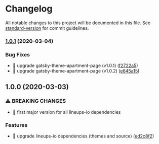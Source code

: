 # Changelog

All notable changes to this project will be documented in this file. See [standard-version](https://github.com/conventional-changelog/standard-version) for commit guidelines.

### [1.0.1](https://github.com/lineups-io/landing-page-site/compare/v1.0.0...v1.0.1) (2020-03-04)


### Bug Fixes

* 🐛 upgrade gatsby-theme-apartment-page (v1.0.1) ([f2722a5](https://github.com/lineups-io/landing-page-site/commit/f2722a53f4e88fc96dabb4d08a08cce2b4d49b48))
* 🐛 upgrade gatsby-theme-apartment-page (v1.0.2) ([e645a15](https://github.com/lineups-io/landing-page-site/commit/e645a15dbda8091b7c8e97fb6e338f4d5a5b1304))

## 1.0.0 (2020-03-03)


### ⚠ BREAKING CHANGES

* 🧨 first major version for all lineups-io dependencies

### Features

* 🎸 upgrade lineups-io dependencies (themes and source) ([ed2c8f2](https://github.com/lineups-io/landing-page-site/commit/ed2c8f21e4eac87b0103fcb81f7c15f86bde8366))

